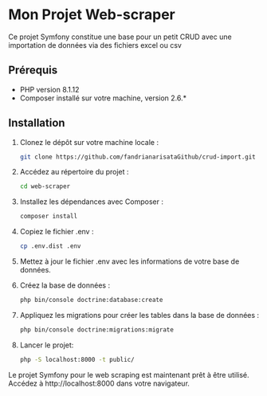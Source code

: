 # Mon Projet Web-scraper

Ce projet Symfony constitue une base pour un petit CRUD avec une importation de données via des fichiers excel ou csv

## Prérequis
- PHP version 8.1.12
- Composer installé sur votre machine, version 2.6.*

## Installation

1.  Clonez le dépôt sur votre machine locale :
    ```bash
    git clone https://github.com/fandrianarisataGithub/crud-import.git

2.  Accédez au répertoire du projet :
    ```bash
    cd web-scraper

3.  Installez les dépendances avec Composer :
    ```bash
    composer install

4.  Copiez le fichier .env :
    ```bash
    cp .env.dist .env

5.  Mettez à jour le fichier .env avec les informations de votre base de données.

6.  Créez la base de données :
    ```bash
    php bin/console doctrine:database:create

7.  Appliquez les migrations pour créer les tables dans la base de données :
    ```bash
    php bin/console doctrine:migrations:migrate

8.  Lancer le projet: 
    ```bash
    php -S localhost:8000 -t public/

Le projet Symfony pour le web scraping est maintenant prêt à être utilisé. Accédez à http://localhost:8000 dans votre navigateur.
